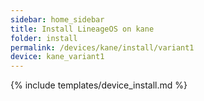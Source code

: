 ```yaml
---
sidebar: home_sidebar
title: Install LineageOS on kane
folder: install
permalink: /devices/kane/install/variant1
device: kane_variant1
---
```

{% include templates/device_install.md %}
